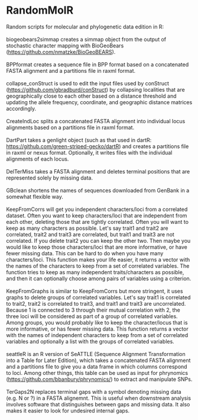 # RandomMolR
Random scripts for molecular and phylogenetic data edition in R:<br/><br/>
biogeobears2simmap creates a simmap object from the output of stochastic character mapping with BioGeoBears (https://github.com/nmatzke/BioGeoBEARS).<br/><br/>
BPPformat creates a sequence file in BPP format based on a concatenated FASTA alignment and a partitions file in raxml format.<br/><br/>
collapse_conStruct is used to edit the input files used by conStruct (https://github.com/gbradburd/conStruct) by collapsing localities that are geographically close to each other based on a distance threshold and updating the allele frequency, coordinate, and geographic distance matrices accordingly.<br/><br/>
CreateIndLoc splits a concatenated FASTA alignment into individual locus alignments based on a partitions file in raxml format.<br/><br/>
DartPart takes a genlight object (such as that used in dartR: https://github.com/green-striped-gecko/dartR) and creates a partitions file in raxml or nexus format. Optionally, it writes files with the individual alignments of each locus.<br/><br/>
DelTerMiss takes a FASTA alignment and deletes terminal positions that are represented solely by missing data.<br/><br/>
GBclean shortens the names of sequences downloaded from GenBank in a somewhat flexible way.<br/><br/>
KeepFromCorrs will get you independent characters/loci from a correlated dataset. Often you want to keep characters/loci that are independent from each other, deleting those that are tightly correlated. Often you will want to keep as many characters as possible. Let's say trait1 and trait2 are correlated, trait2 and trait3 are correlated, but trait1 and trait3 are not correlated. If you delete trait2 you can keep the other two. Then maybe you would like to keep those characters/loci that are more informative, or have fewer missing data. This can be hard to do when you have many characters/loci. This function makes your life easier, it returns a vector with the names of the characters to keep from a set of correlated variables. The function tries to keep as many independent traits/characters as possible, and then it can optionally choose among pairs of variables using a criterion.<br/><br/>
KeepFromGraphs is similar to KeepFromCorrs but more stringent, it uses graphs to delete groups of correlated variables. Let's say trait1 is correlated to trait2, trait2 is correlated to trait3, and trait1 and trait3 are uncorrelated. Because 1 is connected to 3 through their mutual correlation with 2, the three loci will be considered as part of a group of correlated variables. Among groups, you would probably like to keep the character/locus that is more informative, or has fewer missing data. This function returns a vector with the names of independent characters to keep from a set of correlated variables and optionally a list with the groups of correlated variables.<br/><br/>
seattleR is an R version of SeATTLE (Sequence Alignment Transformation into a Table for Later Edition), which takes a concatenated FASTA alignment and a partitions file to give you a data frame in which columns correspond to loci. Among other things, this table can be used as input for phrynomics (https://github.com/bbanbury/phrynomics/) to extract and manipulate SNPs.<br/><br/>
TerGaps2N replaces terminal gaps with a symbol denoting missing data (e.g. N or ?) in a FASTA alignemnt. This is useful when downstream analysis involves software that distinguishes between gaps and missing data. It also makes it easier to look for undesired internal gaps.<br/><br/>
